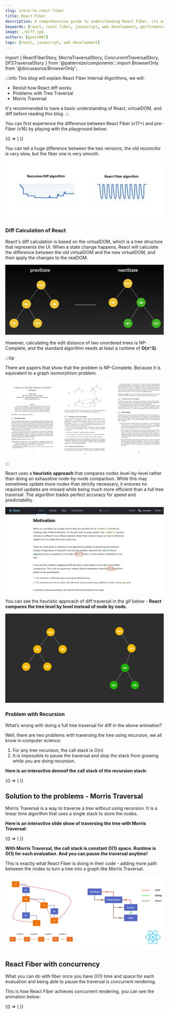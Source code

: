 ```yaml
---
slug: intro-to-react-fiber
title: React Fiber
description: A comprehensive guide to understanding React Fiber, its architecture, and how it improves React performance
keywords: [react, react fiber, javascript, web development, performance]
image: ./diff.jpg
authors: [gazcn007]
tags: [react, javascript, web development]
---
```


import { ReactFiberStory, MorrisTraversalStory, ConcurrentTraversalStory, DFSTraversalStory } from '@patternize/components';
import BrowserOnly from '@docusaurus/BrowserOnly';

:::info
This blog will explain React Fiber Internal Algorithms, we will:

- Revisit how React diff works
- Problems with Tree Traversal
- Morris Traversal

It's recommended to have a basic understanding of React, virtualDOM, and diff before reading this blog.
:::

You can first experience the difference between React Fiber (v17+) and pre-Fiber (v16) by playing with the playground below:

<BrowserOnly>
{() => (
  <ReactFiberStory />
)}
</BrowserOnly>

You can tell a huge difference between the two versions, the old reconcilor is very slow, but the fiber one is very smooth.

![](./diff.jpg)

### Diff Calculation of React

React's diff calculation is based on the virtualDOM, which is a tree structure that represents the UI. When a state change happens, React will calculate the difference between the old virtualDOM and the new virtualDOM, and then apply the changes to the realDOM.

![MinimalEDTrees](./MinimalEDTrees.jpg)

However, calculating the edit distance of two unordered trees is NP-Complete, and the standard algorithm needs at least a runtime of **O(n^3)**.

:::tip

There are papers that show that the problem is NP-Complete. Because it is equivalent to a graph isomorphism problem.

![Np-Hard.jpg](./NpHard.jpg)

:::

React uses a **heuristic approach** that compares nodes level-by-level rather than doing an exhaustive node-by-node comparison. While this may sometimes update more nodes than strictly necessary, it ensures no required updates are missed while being much more efficient than a full tree traversal. The algorithm trades perfect accuracy for speed and predictability.

![](./ReactDoc.jpg)

You can see the heuristic approach of diff traversal in the gif below - **React compares the tree level by level instead of node by node.**

![](./DiffTraversal.gif)

### Problem with Recursion

What’s wrong with doing a full tree traversal for diff in the above animation?

Well, there are two problems with traversing the tree using recursion, we all know in computer science:

1. For any tree recursion, the call stack is O(n)
2. It is impossible to pause the traversal and stop the stack from growing while you are doing recursion.

**Here is an interactive demoof the call stack of the recursion stack:**

<BrowserOnly>
{() => (
  <DFSTraversalStory />
)}
</BrowserOnly>

## Solution to the problems - Morris Traversal

Morris Traversal is a way to traverse a tree without using recursion. It is a linear time algorithm that uses a single stack to store the nodes.

**Here is an interactive slide show of traversing the tree with Morris Traversal:**

<BrowserOnly>
{() => (
  <MorrisTraversalStory />
)}
</BrowserOnly>
<br/>

**With Morris Traversal, the call stack is constant O(1) space. Runtime is O(1) for each evaluation. And you can pause the traversal anytime!**

This is exactly what React Fiber is doing in their code - adding more path between the nodes to turn a tree into a graph like Morris Traversal.

![](graph.jpg)

## React Fiber with concurrency

What you can do with fiber once you have O(1) time and space for each evaluation and being able to pause the traversal is concurrent rendering.

This is how React Fiber achieves concurrent rendering, you can see the animation below:

<BrowserOnly>
{() => (
  <ConcurrentTraversalStory />
)}
</BrowserOnly>
